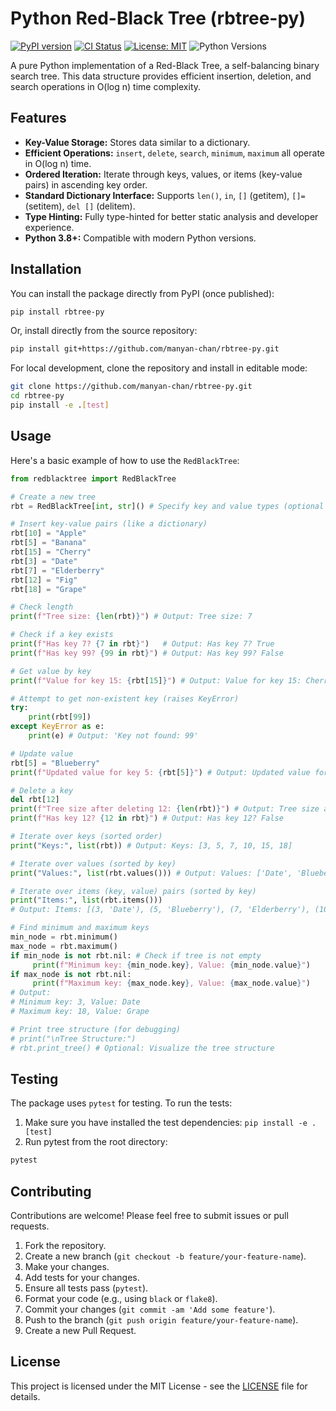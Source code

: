 # Python Red-Black Tree (rbtree-py)

[![PyPI version](https://badge.fury.io/py/rbtree-py.svg)](https://badge.fury.io/py/rbtree-py) <!-- Placeholder: Update link if/when published -->
[![CI Status](https://github.com/manyan-chan/rbtree-py/actions/workflows/python-package.yml/badge.svg)](https://github.com/manyan-chan/rbtree-py/actions/workflows/python-package.yml) <!-- Update USERNAME/REPO -->
[![License: MIT](https://img.shields.io/badge/License-MIT-yellow.svg)](https://opensource.org/licenses/MIT)
![Python Versions](https://img.shields.io/pypi/pyversions/rbtree-py.svg) <!-- Placeholder -->

A pure Python implementation of a Red-Black Tree, a self-balancing binary search tree. This data structure provides efficient insertion, deletion, and search operations in O(log n) time complexity.

## Features

*   **Key-Value Storage:** Stores data similar to a dictionary.
*   **Efficient Operations:** `insert`, `delete`, `search`, `minimum`, `maximum` all operate in O(log n) time.
*   **Ordered Iteration:** Iterate through keys, values, or items (key-value pairs) in ascending key order.
*   **Standard Dictionary Interface:** Supports `len()`, `in`, `[]` (getitem), `[]=` (setitem), `del []` (delitem).
*   **Type Hinting:** Fully type-hinted for better static analysis and developer experience.
*   **Python 3.8+:** Compatible with modern Python versions.

## Installation

You can install the package directly from PyPI (once published):

```bash
pip install rbtree-py
```

Or, install directly from the source repository:

```bash
pip install git+https://github.com/manyan-chan/rbtree-py.git
```

For local development, clone the repository and install in editable mode:

```bash
git clone https://github.com/manyan-chan/rbtree-py.git
cd rbtree-py
pip install -e .[test]
```

## Usage

Here's a basic example of how to use the `RedBlackTree`:

```python
from redblacktree import RedBlackTree

# Create a new tree
rbt = RedBlackTree[int, str]() # Specify key and value types (optional but recommended)

# Insert key-value pairs (like a dictionary)
rbt[10] = "Apple"
rbt[5] = "Banana"
rbt[15] = "Cherry"
rbt[3] = "Date"
rbt[7] = "Elderberry"
rbt[12] = "Fig"
rbt[18] = "Grape"

# Check length
print(f"Tree size: {len(rbt)}") # Output: Tree size: 7

# Check if a key exists
print(f"Has key 7? {7 in rbt}")   # Output: Has key 7? True
print(f"Has key 99? {99 in rbt}") # Output: Has key 99? False

# Get value by key
print(f"Value for key 15: {rbt[15]}") # Output: Value for key 15: Cherry

# Attempt to get non-existent key (raises KeyError)
try:
    print(rbt[99])
except KeyError as e:
    print(e) # Output: 'Key not found: 99'

# Update value
rbt[5] = "Blueberry"
print(f"Updated value for key 5: {rbt[5]}") # Output: Updated value for key 5: Blueberry

# Delete a key
del rbt[12]
print(f"Tree size after deleting 12: {len(rbt)}") # Output: Tree size after deleting 12: 6
print(f"Has key 12? {12 in rbt}") # Output: Has key 12? False

# Iterate over keys (sorted order)
print("Keys:", list(rbt)) # Output: Keys: [3, 5, 7, 10, 15, 18]

# Iterate over values (sorted by key)
print("Values:", list(rbt.values())) # Output: Values: ['Date', 'Blueberry', 'Elderberry', 'Apple', 'Cherry', 'Grape']

# Iterate over items (key, value) pairs (sorted by key)
print("Items:", list(rbt.items()))
# Output: Items: [(3, 'Date'), (5, 'Blueberry'), (7, 'Elderberry'), (10, 'Apple'), (15, 'Cherry'), (18, 'Grape')]

# Find minimum and maximum keys
min_node = rbt.minimum()
max_node = rbt.maximum()
if min_node is not rbt.nil: # Check if tree is not empty
     print(f"Minimum key: {min_node.key}, Value: {min_node.value}")
if max_node is not rbt.nil:
     print(f"Maximum key: {max_node.key}, Value: {max_node.value}")
# Output:
# Minimum key: 3, Value: Date
# Maximum key: 18, Value: Grape

# Print tree structure (for debugging)
# print("\nTree Structure:")
# rbt.print_tree() # Optional: Visualize the tree structure

```

## Testing

The package uses `pytest` for testing. To run the tests:

1.  Make sure you have installed the test dependencies: `pip install -e .[test]`
2.  Run pytest from the root directory:

```bash
pytest
```

## Contributing

Contributions are welcome! Please feel free to submit issues or pull requests.

1.  Fork the repository.
2.  Create a new branch (`git checkout -b feature/your-feature-name`).
3.  Make your changes.
4.  Add tests for your changes.
5.  Ensure all tests pass (`pytest`).
6.  Format your code (e.g., using `black` or `flake8`).
7.  Commit your changes (`git commit -am 'Add some feature'`).
8.  Push to the branch (`git push origin feature/your-feature-name`).
9.  Create a new Pull Request.

## License

This project is licensed under the MIT License - see the [LICENSE](LICENSE) file for details.